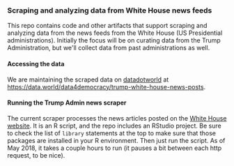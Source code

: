 ### Scraping and analyzing data from White House news feeds

This repo contains code and other artifacts that support scraping and analyzing data from the news feeds from
the White House (US Presidential administrations).  Initially the focus will be on curating data from the Trump
Administration, but we'll collect data from past administrations as well.

#### Accessing the data

We are maintaining the scraped data on [datadotworld](https://data.world) at https://data.world/data4democracy/trump-white-house-news-posts.

#### Running the Trump Admin news scraper

The current scraper processes the news articles posted on the [White House website](https://www.whitehouse.gov/news/).  It is
an R script, and the repo includes an RStudio project.  Be sure to check the list of `library` statements at the top to make
sure that those packages are installed in your R environment.  Then just run the script.  As of May 2018, it takes a couple hours
to run (it pauses a bit between each http request, to be nice).

